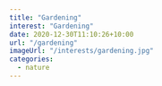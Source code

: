 ```yaml
---
title: "Gardening"
interest: "Gardening"
date: 2020-12-30T11:10:26+10:00
url: "/gardening"
imageUrl: "/interests/gardening.jpg"
categories:
  - nature
---
```

